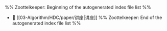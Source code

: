 %% Zoottelkeeper: Beginning of the autogenerated index file list  %%
- 📄 [[03-Algorithm/HDC/paper/讲座|讲座]]
%% Zoottelkeeper: End of the autogenerated index file list  %%
